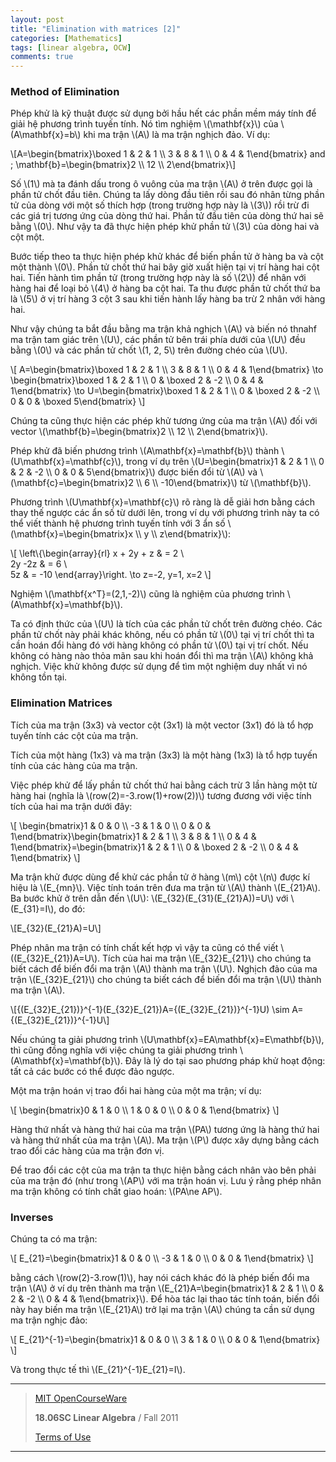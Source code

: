 ```yaml
---
layout: post
title: "Elimination with matrices [2]"
categories: [Mathematics]
tags: [linear algebra, OCW]
comments: true
---
```


### Method of Elimination

Phép khử là kỹ thuật được sử dụng bởi hầu hết các phần mềm máy tính để giải hệ phương trình tuyến tính. Nó tìm nghiệm \\(\mathbf{x}\\) của \\(A\mathbf{x}=b\\) khi ma trận \\(A\\) là ma trận nghịch đảo. Ví dụ:

\\[A=\begin{bmatrix}\boxed 1 & 2 & 1 \\\ 3 & 8 & 1 \\\ 0 & 4 & 1\end{bmatrix} and \; \mathbf{b}=\begin{bmatrix}2 \\\ 12 \\\ 2\end{bmatrix}\\]

Số \\(1\\) mà ta đánh dấu trong ô vuông của ma trận \\(A\\) ở trên được gọi là phần tử chốt đầu tiên. Chúng ta lấy dòng đầu tiên rồi sau đó nhân từng phần tử của dòng với một số thích hợp (trong trường hợp này là \\(3\\)) rồi trừ đi các giá trị tương ứng của dòng thứ hai. Phần tử đầu tiên của dòng thứ hai sẽ bằng \\(0\\). Như vậy ta đã thực hiện phép khử phần tử \\(3\\) của dòng hai và cột một.

Bước tiếp theo ta thực hiện phép khử khác để biến phần tử ở hàng ba và cột một thành \\(0\\). Phần tử chốt thứ hai bây giờ xuất hiện tại vị trí hàng hai cột hai. Tiến hành tìm phần tử (trong trường hợp này là số \\(2\\)) để nhân với hàng hai để loại bỏ \\(4\\) ở hàng ba cột hai. Ta thu được phần tử chốt thứ ba là \\(5\\) ở vị trí hàng 3 cột 3 sau khi tiến hành lấy hàng ba trừ 2 nhân với hàng hai.

Như vậy chúng ta bắt đầu bằng ma trận khả nghịch \\(A\\) và biến nó thnahf ma trận tam giác trên \\(U\\), các phần tử bên trái phía dưới của \\(U\\) đều bằng \\(0\\) và các phần tử chốt \\(1, 2, 5\\) trên đường chéo của \\(U\\).

\\[
A=\begin{bmatrix}\boxed 1 & 2 & 1 \\\ 3 & 8 & 1 \\\ 0 & 4 & 1\end{bmatrix} \to \begin{bmatrix}\boxed 1 & 2 & 1 \\\ 0 & \boxed 2 & -2 \\\ 0 & 4 & 1\end{bmatrix} \to U=\begin{bmatrix}\boxed 1 & 2 & 1 \\\ 0 & \boxed 2 & -2 \\\ 0 & 0 & \boxed 5\end{bmatrix}
\\]

Chúng ta cũng thực hiện các phép khử tương ứng của ma trận \\(A\\) đối với vector \\(\mathbf{b}=\begin{bmatrix}2 \\\ 12 \\\ 2\end{bmatrix}\\).

Phép khử đã biến phương trình \\(A\mathbf{x}=\mathbf{b}\\) thành \\(U\mathbf{x}=\mathbf{c}\\), trong ví dụ trên \\(U=\begin{bmatrix}1 & 2 & 1 \\\ 0 & 2 & -2 \\\ 0 & 0 & 5\end{bmatrix}\\) được biến đổi từ \\(A\\) và \\(\mathbf{c}=\begin{bmatrix}2 \\\ 6 \\\ -10\end{bmatrix}\\) từ \\(\mathbf{b}\\).

Phương trình \\(U\mathbf{x}=\mathbf{c}\\) rõ ràng là dễ giải hơn bằng cách thay thế ngược các ẩn số từ dưới lên, trong ví dụ với phương trình này ta có thể viết thành hệ phương trình tuyến tính với 3 ẩn số \\(\mathbf{x}=\begin{bmatrix}x \\\ y \\\ z\end{bmatrix}\\\):

\\[
\left\\{\begin{array}{rl}
x + 2y + z & = 2 \\\
2y -2z & = 6 \\\
5z & = -10
\end{array}\right. \to z=-2, y=1, x=2
\\]

Nghiệm \\(\mathbf{x^T}=(2,1,-2)\\) cũng là nghiệm của phương trình \\(A\mathbf{x}=\mathbf{b}\\).

Ta có định thức của \\(U\\) là tích của các phần tử chốt trên đường chéo. Các phần tử chốt này phải khác không, nếu có phần tử \\(0\\) tại vị trí chốt thì ta cần hoán đổi hàng đó với hàng không có phần tử \\(0\\) tại vị trí chốt. Nếu không có hàng nào thỏa mãn sau khi hoán đổi thì ma trận \\(A\\) không khả nghịch. Việc khử không được sử dụng để tìm một nghiệm duy nhất vì nó không tồn tại.

### Elimination Matrices

Tích của ma trận (3x3) và vector cột (3x1) là một vector (3x1) đó là tổ hợp tuyến tính các cột của ma trận.

Tích của một hàng (1x3) và ma trận (3x3) là một hàng (1x3) là tổ hợp tuyến tính của các hàng của ma trận.

Việc phép khử để lấy phần tử chốt thứ hai bằng cách trừ 3 lần hàng một từ hàng hai (nghĩa là \\(row(2)=-3.row(1)+row(2))\\) tương đương với việc tính tích của hai ma trận dưới đây:

\\[
\begin{bmatrix}1 & 0 & 0 \\\ -3 & 1 & 0 \\\ 0 & 0 & 1\end{bmatrix}\begin{bmatrix}1 & 2 & 1 \\\ 3 & 8 & 1 \\\ 0 & 4 & 1\end{bmatrix}=\begin{bmatrix}1 & 2 & 1 \\\ 0 & \boxed 2 & -2 \\\ 0 & 4 & 1\end{bmatrix}
\\]

Ma trận khử được dùng để khử các phần tử ở hàng \\(m\\) cột \\(n\\) được kí hiệu là \\(E_{mn}\\). Việc tính toán trên đưa ma trận từ \\(A\\) thành \\(E_{21}A\\). Ba bước khử ở trên dẫn đến \\(U\\): \\(E_{32}(E_{31}(E_{21}A))=U\\) với \\(E_{31}=I\\), do đó:

\\[E_{32}(E_{21}A)=U\\]

Phép nhân ma trận có tính chất kết hợp vì vậy ta cũng có thể viết \\((E_{32}E_{21})A=U\\). Tích của hai ma trận \\(E_{32}E_{21}\\) cho chúng ta biết cách để biến đổi ma trận \\(A\\) thành ma trận \\(U\\). Nghịch đảo của ma trận \\(E_{32}E_{21}\\) cho chúng ta biết cách để biến đổi ma trận \\(U\\) thành ma trận \\(A\\).

\\[{(E_{32}E_{21})}^{-1}(E_{32}E_{21})A={(E_{32}E_{21})}^{-1}U) \sim A={(E_{32}E_{21})}^{-1}U\\]

Nếu chúng ta giải phương trình \\(U\mathbf{x}=EA\mathbf{x}=E\mathbf{b}\\), thì cũng đồng nghĩa với việc chúng ta giải phương trình \\(A\mathbf{x}=\mathbf{b}\\). Đây là lý do tại sao phương pháp khử hoạt động: tất cả các bước có thể được đảo ngược.

Một ma trận hoán vị trao đổi hai hàng của một ma trận; ví dụ:

\\[
\begin{bmatrix}0 & 1 & 0 \\\ 1 & 0 & 0 \\\ 0 & 0 & 1\end{bmatrix}
\\]

Hàng thứ nhất và hàng thứ hai của ma trận \\(PA\\) tương ứng là hàng thứ hai và hàng thứ nhất của ma trận \\(A\\). Ma trận \\(P\\) được xây dựng bằng cách trao đổi các hàng của ma trận đơn vị.

Để trao đổi các cột của ma trận ta thực hiện bằng cách nhân vào bên phải của ma trận đó (như trong \\(AP\\) với ma trận hoán vị. Lưu ý rằng phép nhân ma trận không có tính chất giao hoán: \\(PA\ne AP\\).

### Inverses

Chúng ta có ma trận:

\\[
E_{21}=\begin{bmatrix}1 & 0 & 0 \\\ -3 & 1 & 0 \\\ 0 & 0 & 1\end{bmatrix}
\\]

bằng cách \\(row(2)-3.row(1)\\), hay nói cách khác đó là phép biến đổi ma trận \\(A\\) ở ví dụ trên thành ma trận \\(E_{21}A=\begin{bmatrix}1 & 2 & 1 \\\ 0 & 2 & -2 \\\ 0 & 4 & 1\end{bmatrix}\\). Để hòa tác lại thao tác tính toán, biến đổi này hay biến ma trận \\(E_{21}A\\) trở lại ma trận \\(A\\) chúng ta cần sử dụng ma trận nghịc đảo:

\\[
E_{21}^{-1}=\begin{bmatrix}1 & 0 & 0 \\\ 3 & 1 & 0 \\\ 0 & 0 & 1\end{bmatrix}
\\]

Và trong thực tế thì \\(E_{21}^{-1}E_{21}=I\\).

---
> [MIT OpenCourseWare](https://ocw.mit.edu)
>
> **18.06SC Linear Algebra** / Fall 2011
>
> [Terms of Use](https://ocw.mit.edu/terms/)

---
